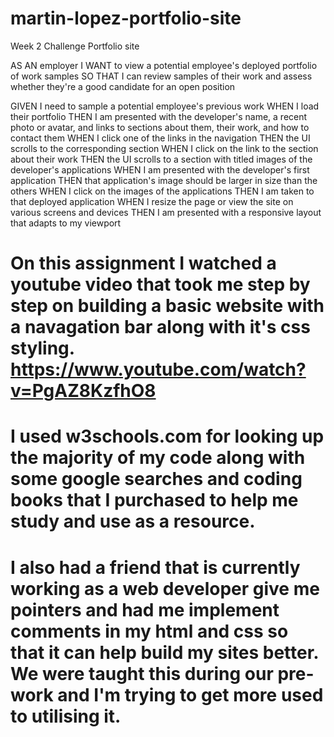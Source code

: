 # martin-lopez-portfolio-site
Week 2 Challenge Portfolio site

AS AN employer
I WANT to view a potential employee's deployed portfolio of work samples
SO THAT I can review samples of their work and assess whether they're a good candidate for an open position

GIVEN I need to sample a potential employee's previous work
WHEN I load their portfolio
THEN I am presented with the developer's name, a recent photo or avatar, and links to sections about them, their work, and how to contact them
WHEN I click one of the links in the navigation
THEN the UI scrolls to the corresponding section
WHEN I click on the link to the section about their work
THEN the UI scrolls to a section with titled images of the developer's applications
WHEN I am presented with the developer's first application
THEN that application's image should be larger in size than the others
WHEN I click on the images of the applications
THEN I am taken to that deployed application
WHEN I resize the page or view the site on various screens and devices
THEN I am presented with a responsive layout that adapts to my viewport


# On this assignment I watched a youtube video that took me step by step on building a basic website with a navagation bar along with it's css styling. https://www.youtube.com/watch?v=PgAZ8KzfhO8

# I used w3schools.com for looking up the majority of my code along with some google searches and coding books that I purchased to help me study and use as a resource. 

# I also had a friend that is currently working as a web developer give me pointers and had me implement comments in my html and css so that it can help build my sites better. We were taught this during our pre-work and I'm trying to get more used to utilising it. 